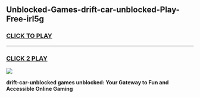 
## Unblocked-Games-drift-car-unblocked-Play-Free-irl5g
<h3>
<a href="https://premium76.site?title=drift-car-unblocked&ref=23A">CLICK TO PLAY</a></h3>
<hr>

<h3>
<a href="https://premium76.site?title=drift-car-unblocked&ref=23A">CLICK 2 PLAY</a>
  
</h3>

<a href="https://premium76.site?title=drift-car-unblocked&ref=23A"><img src="https://clearcache.store/games.png"></a>


**drift-car-unblocked games unblocked: Your Gateway to Fun and Accessible Online Gaming**

